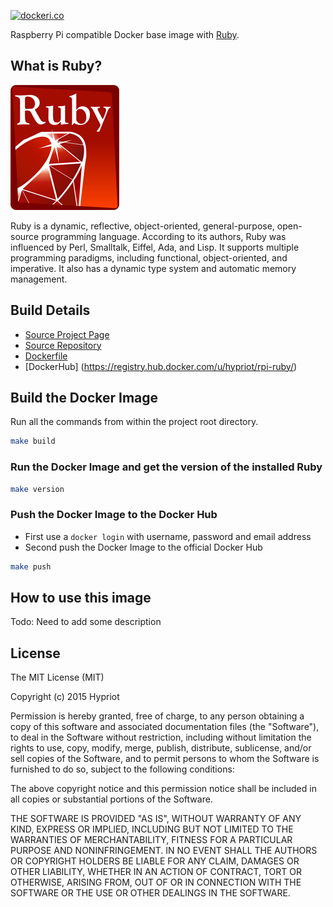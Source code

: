 [![dockeri.co](http://dockeri.co/image/hypriot/rpi-ruby)](https://registry.hub.docker.com/u/hypriot/rpi-ruby/)

Raspberry Pi compatible Docker base image with [Ruby](https://www.ruby-lang.org).  

## What is Ruby?

![logo](https://raw.githubusercontent.com/docker-library/docs/master/ruby/logo.png)

Ruby is a dynamic, reflective, object-oriented, general-purpose, open-source programming language. According to its authors, Ruby was influenced by Perl, Smalltalk, Eiffel, Ada, and Lisp. It supports multiple programming paradigms, including functional, object-oriented, and imperative. It also has a dynamic type system and automatic memory management.

## Build Details
- [Source Project Page](https://github.com/hypriot)
- [Source Repository](https://github.com/hypriot/rpi-ruby)
- [Dockerfile](https://github.com/hypriot/rpi-ruby/blob/master/Dockerfile)
- [DockerHub] (https://registry.hub.docker.com/u/hypriot/rpi-ruby/)

## Build the Docker Image
Run all the commands from within the project root directory.

```bash
make build
```

### Run the Docker Image and get the version of the installed Ruby
```bash
make version
```

### Push the Docker Image to the Docker Hub
* First use a `docker login` with username, password and email address
* Second push the Docker Image to the official Docker Hub

```bash
make push
```

## How to use this image

Todo: Need to add some description

## License

The MIT License (MIT)

Copyright (c) 2015 Hypriot

Permission is hereby granted, free of charge, to any person obtaining a copy
of this software and associated documentation files (the "Software"), to deal
in the Software without restriction, including without limitation the rights
to use, copy, modify, merge, publish, distribute, sublicense, and/or sell
copies of the Software, and to permit persons to whom the Software is
furnished to do so, subject to the following conditions:

The above copyright notice and this permission notice shall be included in all
copies or substantial portions of the Software.

THE SOFTWARE IS PROVIDED "AS IS", WITHOUT WARRANTY OF ANY KIND, EXPRESS OR
IMPLIED, INCLUDING BUT NOT LIMITED TO THE WARRANTIES OF MERCHANTABILITY,
FITNESS FOR A PARTICULAR PURPOSE AND NONINFRINGEMENT. IN NO EVENT SHALL THE
AUTHORS OR COPYRIGHT HOLDERS BE LIABLE FOR ANY CLAIM, DAMAGES OR OTHER
LIABILITY, WHETHER IN AN ACTION OF CONTRACT, TORT OR OTHERWISE, ARISING FROM,
OUT OF OR IN CONNECTION WITH THE SOFTWARE OR THE USE OR OTHER DEALINGS IN THE
SOFTWARE.
